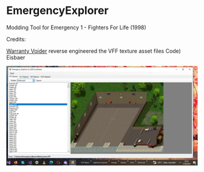 # EmergencyExplorer
Modding Tool for Emergency 1 - Fighters For Life (1998)

Credits: 

[Warranty Voider](https://www.patreon.com/c/ClubWarrantyVoider) 
reverse engineered the VFF texture asset files Code)
Eisbaer

![Screenshot](Emergency_explorer.jpg)
